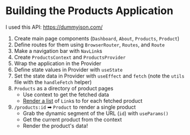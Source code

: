 # Building the Products Application

I used this API: https://dummyjson.com/

1. Create main page components (`Dashboard`, `About`, `Products`, `Product`)
2. Define routes for them using `BrowserRouter`, `Routes`, and `Route`
3. Make a navigation bar with `NavLink`s
4. Create `ProductsContext` and `ProductsProvider`
5. Wrap the application in the Provider
6. Define state values in Provider with `useState`
7. Set the state data in Provider with `useEffect` and `fetch` (note the `utils` file with the `handleFetch` helper)
8. `Products` as a directory of product pages
   - Use context to get the fetched data
   - [Render a list](https://react.dev/learn/rendering-lists) of `Link`s to for each fetched product
9. `/products:id` ➡ `Product` to render a single product
   - Grab the dynamic segment of the URL (`id`) with `useParams()`
   - Get the current product from the context
   - Render the product's data!
